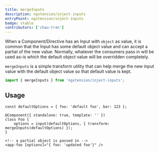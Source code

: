 ```yaml
---
title: mergeInputs
description: ngxtension/inject-inputs
entryPoint: ngxtension/inject-inputs
badge: stable
contributors: ['chau-tran']
---
```


When a Component/Directive has an Input with `object` as value, it is common that
the Input has some default object value and can accept a partial of the new value. Normally,
whatever the consumers pass in will be used as-is which the default object value will be overridden
completely.

`mergeInputs` is a simple transform utility that can help merge the new input value with the default object value
so that default value is kept.

```ts
import { mergeInputs } from 'ngxtension/inject-inputs';
```

## Usage

```angular-ts
const defaultOptions = { foo: 'default foo', bar: 123 };

@Component({ standalone: true, template: '' })
class Foo {
	options = input(defaultOptions, { transform: mergeInputs(defaultOptions) });
}
```

```angular-html
<!-- a partial object is passed in -->
<app-foo [options]="{ foo: 'updated foo'}" />
```
